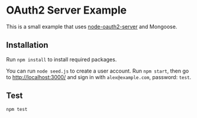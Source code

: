 # OAuth2 Server Example

This is a small example that uses [node-oauth2-server](https://github.com/thomseddon/node-oauth2-server/) and Mongoose.

## Installation

Run `npm install` to install required packages.

You can run `node seed.js` to create a user account.  Run `npm start`, then go to <http://localhost:3000/> and sign in with `alex@example.com`, password: `test`.

## Test

`npm test`
